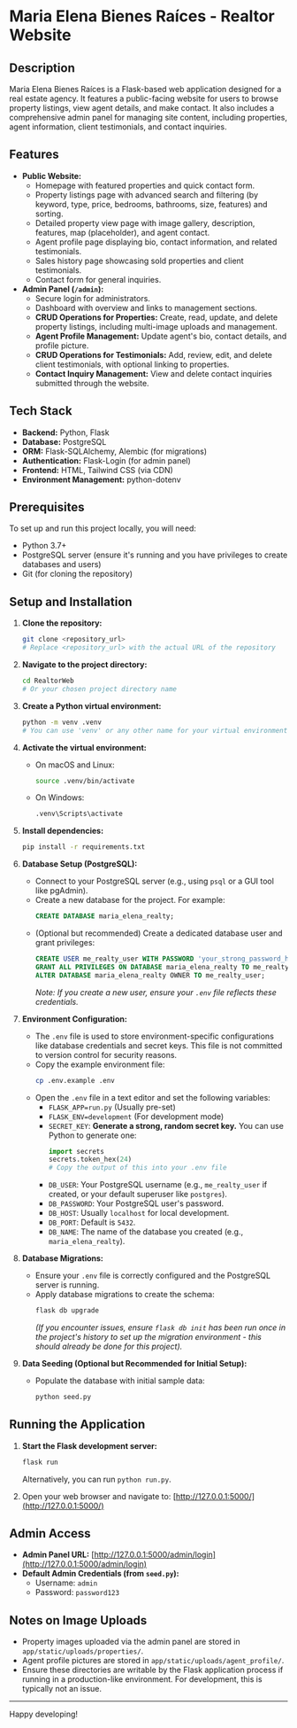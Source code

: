 # Maria Elena Bienes Raíces - Realtor Website

## Description
Maria Elena Bienes Raíces is a Flask-based web application designed for a real estate agency. It features a public-facing website for users to browse property listings, view agent details, and make contact. It also includes a comprehensive admin panel for managing site content, including properties, agent information, client testimonials, and contact inquiries.

## Features
*   **Public Website:**
    *   Homepage with featured properties and quick contact form.
    *   Property listings page with advanced search and filtering (by keyword, type, price, bedrooms, bathrooms, size, features) and sorting.
    *   Detailed property view page with image gallery, description, features, map (placeholder), and agent contact.
    *   Agent profile page displaying bio, contact information, and related testimonials.
    *   Sales history page showcasing sold properties and client testimonials.
    *   Contact form for general inquiries.
*   **Admin Panel (`/admin`):**
    *   Secure login for administrators.
    *   Dashboard with overview and links to management sections.
    *   **CRUD Operations for Properties:** Create, read, update, and delete property listings, including multi-image uploads and management.
    *   **Agent Profile Management:** Update agent's bio, contact details, and profile picture.
    *   **CRUD Operations for Testimonials:** Add, review, edit, and delete client testimonials, with optional linking to properties.
    *   **Contact Inquiry Management:** View and delete contact inquiries submitted through the website.

## Tech Stack
*   **Backend:** Python, Flask
*   **Database:** PostgreSQL
*   **ORM:** Flask-SQLAlchemy, Alembic (for migrations)
*   **Authentication:** Flask-Login (for admin panel)
*   **Frontend:** HTML, Tailwind CSS (via CDN)
*   **Environment Management:** python-dotenv

## Prerequisites
To set up and run this project locally, you will need:
*   Python 3.7+
*   PostgreSQL server (ensure it's running and you have privileges to create databases and users)
*   Git (for cloning the repository)

## Setup and Installation

1.  **Clone the repository:**
    ```bash
    git clone <repository_url> 
    # Replace <repository_url> with the actual URL of the repository
    ```

2.  **Navigate to the project directory:**
    ```bash
    cd RealtorWeb 
    # Or your chosen project directory name
    ```

3.  **Create a Python virtual environment:**
    ```bash
    python -m venv .venv 
    # You can use 'venv' or any other name for your virtual environment directory
    ```

4.  **Activate the virtual environment:**
    *   On macOS and Linux:
        ```bash
        source .venv/bin/activate
        ```
    *   On Windows:
        ```bash
        .venv\Scripts\activate
        ```

5.  **Install dependencies:**
    ```bash
    pip install -r requirements.txt
    ```

6.  **Database Setup (PostgreSQL):**
    *   Connect to your PostgreSQL server (e.g., using `psql` or a GUI tool like pgAdmin).
    *   Create a new database for the project. For example:
        ```sql
        CREATE DATABASE maria_elena_realty;
        ```
    *   (Optional but recommended) Create a dedicated database user and grant privileges:
        ```sql
        CREATE USER me_realty_user WITH PASSWORD 'your_strong_password_here';
        GRANT ALL PRIVILEGES ON DATABASE maria_elena_realty TO me_realty_user;
        ALTER DATABASE maria_elena_realty OWNER TO me_realty_user; 
        ```
        *Note: If you create a new user, ensure your `.env` file reflects these credentials.*

7.  **Environment Configuration:**
    *   The `.env` file is used to store environment-specific configurations like database credentials and secret keys. This file is not committed to version control for security reasons.
    *   Copy the example environment file:
        ```bash
        cp .env.example .env
        ```
    *   Open the `.env` file in a text editor and set the following variables:
        *   `FLASK_APP=run.py` (Usually pre-set)
        *   `FLASK_ENV=development` (For development mode)
        *   `SECRET_KEY`: **Generate a strong, random secret key.** You can use Python to generate one:
            ```python
            import secrets
            secrets.token_hex(24) 
            # Copy the output of this into your .env file
            ```
        *   `DB_USER`: Your PostgreSQL username (e.g., `me_realty_user` if created, or your default superuser like `postgres`).
        *   `DB_PASSWORD`: Your PostgreSQL user's password.
        *   `DB_HOST`: Usually `localhost` for local development.
        *   `DB_PORT`: Default is `5432`.
        *   `DB_NAME`: The name of the database you created (e.g., `maria_elena_realty`).

8.  **Database Migrations:**
    *   Ensure your `.env` file is correctly configured and the PostgreSQL server is running.
    *   Apply database migrations to create the schema:
        ```bash
        flask db upgrade
        ```
        *(If you encounter issues, ensure `flask db init` has been run once in the project's history to set up the migration environment - this should already be done for this project).*

9.  **Data Seeding (Optional but Recommended for Initial Setup):**
    *   Populate the database with initial sample data:
        ```bash
        python seed.py
        ```

## Running the Application

1.  **Start the Flask development server:**
    ```bash
    flask run
    ```
    Alternatively, you can run `python run.py`.

2.  Open your web browser and navigate to:
    [http://127.0.0.1:5000/](http://127.0.0.1:5000/)

## Admin Access

*   **Admin Panel URL:** [http://127.0.0.1:5000/admin/login](http://127.0.0.1:5000/admin/login)
*   **Default Admin Credentials (from `seed.py`):**
    *   Username: `admin`
    *   Password: `password123`

## Notes on Image Uploads
*   Property images uploaded via the admin panel are stored in `app/static/uploads/properties/`.
*   Agent profile pictures are stored in `app/static/uploads/agent_profile/`.
*   Ensure these directories are writable by the Flask application process if running in a production-like environment. For development, this is typically not an issue.

---
Happy developing!
